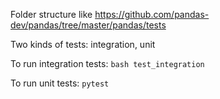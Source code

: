 Folder structure like https://github.com/pandas-dev/pandas/tree/master/pandas/tests

Two kinds of tests: integration, unit

To run integration tests: `bash test_integration`

To run unit tests: `pytest`
